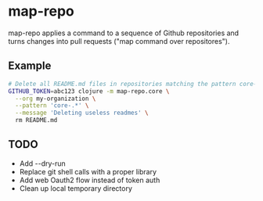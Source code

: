 # map-repo

map-repo applies a command to a sequence of Github repositories and turns changes into pull requests ("map command over repositores").

## Example

```sh
# Delete all README.md files in repositories matching the pattern core-.* in the my-organization organization
GITHUB_TOKEN=abc123 clojure -m map-repo.core \
  --org my-organization \
  --pattern 'core-.*' \
  --message 'Deleting useless readmes' \
  rm README.md
```

## TODO

 * Add --dry-run
 * Replace git shell calls with a proper library
 * Add web Oauth2 flow instead of token auth
 * Clean up local temporary directory

